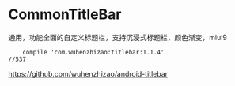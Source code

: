 

# CommonTitleBar

通用，功能全面的自定义标题栏，支持沉浸式标题栏，颜色渐变，miui9 

``` 
    compile 'com.wuhenzhizao:titlebar:1.1.4'
//537
```
https://github.com/wuhenzhizao/android-titlebar







